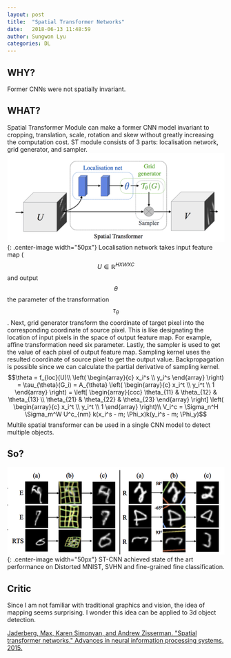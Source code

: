 ```yaml
---
layout: post
title:  "Spatial Transformer Networks"
date:   2018-06-13 11:48:59
author: Sungwon Lyu
categories: DL
---
```


## WHY? 
Former CNNs were not spatially invariant. 

## WHAT?
Spatial Transformer Module can make a former CNN model invariant to cropping, translation, scale, rotation and skew without greatly increasing the computation cost. ST module consists of 3 parts: localisation network, grid generator, and sampler. 
![image](/assets/images/stn1.png){: .center-image width="50px"}
Localisation network takes input feature map ($$U \in \mathbb{R}^{H X W X C}$$ and output $$\theta$$ the parameter of the transformation $$\tau_{\theta}$$. Next, grid generator transform the coordinate of target pixel into the corresponding coordinate of source pixel. This is like designating the location of input pixels in the space of output feature map. For example, affine transformation need six parameter. Lastly, the sampler is used to get the value of each pixel of output feature map. Sampling kernel uses the resulted coordinate of source pixel to get the output value. Backpropagation is possible since we can calculate the partial derivative of sampling kernel.
$$\theta = f_{loc}(U)\\
\left( \begin{array}{c} x_i^s \\ y_i^s \end{array} \right) = \tau_{\theta}(G_i) = A_{\theta} \left( \begin{array}{c} x_i^t \\ y_i^t \\ 1 \end{array} \right) = \left[ \begin{array}{ccc} \theta_{11} & \theta_{12} & \theta_{13} \\ \theta_{21} & \theta_{22} & \theta_{23} \end{array} \right] \left( \begin{array}{c} x_i^t \\ y_i^t \\ 1 \end{array} \right)\\
V_i^c = \Sigma_n^H \Sigma_m^W U^c_{nm} k(x_i^s - m; \Phi_x)k(y_i^s - m; \Phi_y)$$
Multile spatial transformer can be used in a single CNN model to detect multiple objects.

## So?
![image](/assets/images/stn2.png){: .center-image width="50px"}
ST-CNN achieved state of the art performance on Distorted MNIST, SVHN and fine-grained fine classification.

## Critic
Since I am not familiar with traditional graphics and vision, the idea of mapping seems surprising. I wonder this idea can be applied to 3d object detection.

[Jaderberg, Max, Karen Simonyan, and Andrew Zisserman. "Spatial transformer networks." Advances in neural information processing systems. 2015.](http://papers.nips.cc/paper/5854-spatial-transformer-networks)